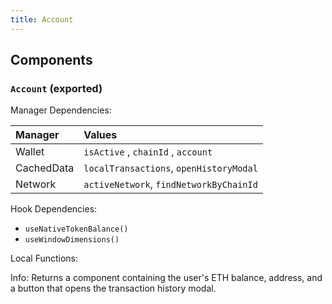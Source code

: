 ```yaml
---
title: Account
---
```


## Components

### `Account` (exported)

Manager Dependencies:

| Manager | Values                                                          |
| :--- | :------------------------------------------------------------------- |
| Wallet | `isActive` , `chainId` , `account`
| CachedData | `localTransactions`, `openHistoryModal`
| Network | `activeNetwork`, `findNetworkByChainId`

Hook Dependencies:

- `useNativeTokenBalance()`
- `useWindowDimensions()`

Local Functions:

Info: Returns a component containing the user's ETH balance, address, and a button that opens the transaction history modal.